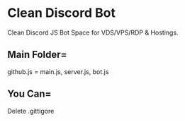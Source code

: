 # Clean Discord Bot
Clean Discord JS Bot Space for VDS/VPS/RDP &amp; Hostings.

## Main Folder=
github.js = main.js, server.js, bot.js

## You Can=
Delete .gittigore
